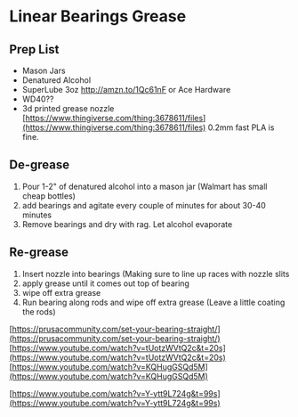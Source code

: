 # Linear Bearings Grease
## Prep List
* Mason Jars
* Denatured Alcohol
* SuperLube 3oz    http://amzn.to/1Qc61nF or Ace Hardware
* WD40??
* 3d printed grease nozzle
  [https://www.thingiverse.com/thing:3678611/files](https://www.thingiverse.com/thing:3678611/files)
   0.2mm fast PLA is fine.
 
## De-grease
1. Pour 1-2" of denatured alcohol into a mason jar (Walmart has small cheap bottles)
2. add bearings and agitate every couple of minutes for about 30-40 minutes
3. Remove bearings and dry with rag.  Let alcohol evaporate

## Re-grease
1. Insert nozzle into bearings (Making sure to line up races with nozzle slits
2. apply grease until it comes out top of bearing
3. wipe off extra grease
4. Run bearing along rods and wipe off extra grease (Leave a little coating the rods)
 
    
[https://prusacommunity.com/set-your-bearing-straight/](https://prusacommunity.com/set-your-bearing-straight/)
[https://www.youtube.com/watch?v=tUotzWVtQ2c&t=20s](https://www.youtube.com/watch?v=tUotzWVtQ2c&t=20s)
[https://www.youtube.com/watch?v=KQHugGSQd5M](https://www.youtube.com/watch?v=KQHugGSQd5M)

[https://www.youtube.com/watch?v=Y-ytt9L724g&t=99s](https://www.youtube.com/watch?v=Y-ytt9L724g&t=99s)
<!--stackedit_data:
eyJoaXN0b3J5IjpbLTY2Mzc5OTAyNSwzMjczMTE1OTYsLTc3Mj
U3MzIxMF19
-->